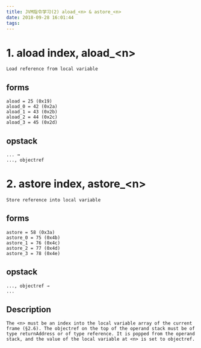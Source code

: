 ```yaml
---
title: JVM指令学习(2) aload_<n> & astore_<n>
date: 2018-09-28 16:01:44
tags:
---
```


# 1. aload index, aload_\<n>

`Load reference from local variable`

## forms

```text
aload = 25 (0x19)
aload_0 = 42 (0x2a)
aload_1 = 43 (0x2b)
aload_2 = 44 (0x2c)
aload_3 = 45 (0x2d)
```

## opstack

```text
... →
..., objectref
```

# 2. astore index, astore_\<n>

`Store reference into local variable`

## forms

```text
astore = 58 (0x3a)
astore_0 = 75 (0x4b)
astore_1 = 76 (0x4c)
astore_2 = 77 (0x4d)
astore_3 = 78 (0x4e)
```

## opstack

```text
..., objectref →
...
```

## Description

`
The <n> must be an index into the local variable array of the current frame (§2.6). The objectref on the top of the operand stack must be of type returnAddress or of type reference. It is popped from the operand stack, and the value of the local variable at <n> is set to objectref.
`
